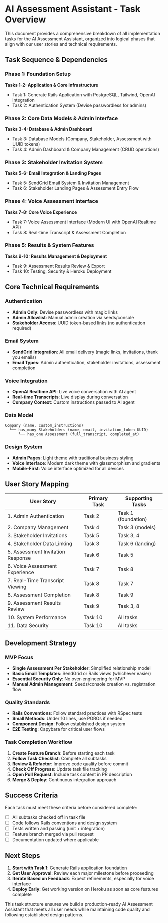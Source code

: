 # AI Assessment Assistant - Task Overview

This document provides a comprehensive breakdown of all implementation tasks for the AI Assessment Assistant, organized into logical phases that align with our user stories and technical requirements.

## Task Sequence & Dependencies

### Phase 1: Foundation Setup
**Tasks 1-2: Application & Core Infrastructure**
- Task 1: Generate Rails Application with PostgreSQL, Tailwind, OpenAI integration
- Task 2: Authentication System (Devise passwordless for admins)

### Phase 2: Core Data Models & Admin Interface  
**Tasks 3-4: Database & Admin Dashboard**
- Task 3: Database Models (Company, Stakeholder, Assessment with UUID tokens)
- Task 4: Admin Dashboard & Company Management (CRUD operations)

### Phase 3: Stakeholder Invitation System
**Tasks 5-6: Email Integration & Landing Pages**
- Task 5: SendGrid Email System & Invitation Management
- Task 6: Stakeholder Landing Pages & Assessment Entry Flow

### Phase 4: Voice Assessment Interface
**Tasks 7-8: Core Voice Experience**
- Task 7: Voice Assessment Interface (Modern UI with OpenAI Realtime API)
- Task 8: Real-time Transcript & Assessment Completion

### Phase 5: Results & System Features
**Tasks 9-10: Results Management & Deployment**
- Task 9: Assessment Results Review & Export
- Task 10: Testing, Security & Heroku Deployment

## Core Technical Requirements

### Authentication
- **Admin Only**: Devise passwordless with magic links
- **Admin Allowlist**: Manual admin creation via seeds/console
- **Stakeholder Access**: UUID token-based links (no authentication required)

### Email System
- **SendGrid Integration**: All email delivery (magic links, invitations, thank you emails)
- **Email Types**: Admin authentication, stakeholder invitations, assessment completion

### Voice Integration
- **OpenAI Realtime API**: Live voice conversation with AI agent
- **Real-time Transcripts**: Live display during conversation
- **Company Context**: Custom instructions passed to AI agent

### Data Model
```
Company (name, custom_instructions)
  └── has_many Stakeholders (name, email, invitation_token UUID)
      └── has_one Assessment (full_transcript, completed_at)
```

### Design System
- **Admin Pages**: Light theme with traditional business styling
- **Voice Interface**: Modern dark theme with glassmorphism and gradients
- **Mobile-First**: Voice interface optimized for all devices

## User Story Mapping

| User Story | Primary Task | Supporting Tasks |
|------------|--------------|------------------|
| 1. Admin Authentication | Task 2 | Task 1 (foundation) |
| 2. Company Management | Task 4 | Task 3 (models) |
| 3. Stakeholder Invitations | Task 5 | Task 3, 4 |
| 4. Stakeholder Data Linking | Task 3 | Task 6 (landing) |
| 5. Assessment Invitation Response | Task 6 | Task 5 |
| 6. Voice Assessment Experience | Task 7 | Task 8 |
| 7. Real-Time Transcript Viewing | Task 8 | Task 7 |
| 8. Assessment Completion | Task 8 | Task 9 |
| 9. Assessment Results Review | Task 9 | Task 3, 8 |
| 10. System Performance | Task 10 | All tasks |
| 11. Data Security | Task 10 | All tasks |

## Development Strategy

### MVP Focus
- **Single Assessment Per Stakeholder**: Simplified relationship model
- **Basic Email Templates**: SendGrid or Rails views (whichever easier)
- **Essential Security Only**: No over-engineering for MVP
- **Manual Admin Management**: Seeds/console creation vs. registration flow

### Quality Standards
- **Rails Conventions**: Follow standard practices with RSpec tests
- **Small Methods**: Under 10 lines, use POROs if needed
- **Component Design**: Follow established design system
- **E2E Testing**: Capybara for critical user flows

### Task Completion Workflow
1. **Create Feature Branch**: Before starting each task
2. **Follow Task Checklist**: Complete all subtasks
3. **Review & Refactor**: Improve code quality before commit  
4. **Check Off Progress**: Update task file tracking
5. **Open Pull Request**: Include task content in PR description
6. **Merge & Deploy**: Continuous integration approach

## Success Criteria

Each task must meet these criteria before considered complete:
- [ ] All subtasks checked off in task file
- [ ] Code follows Rails conventions and design system
- [ ] Tests written and passing (unit + integration)
- [ ] Feature branch merged via pull request
- [ ] Documentation updated where applicable

## Next Steps

1. **Start with Task 1**: Generate Rails application foundation
2. **Get User Approval**: Review each major milestone before proceeding
3. **Iterate Based on Feedback**: Expect refinements, especially for voice interface
4. **Deploy Early**: Get working version on Heroku as soon as core features complete

This task structure ensures we build a production-ready AI Assessment Assistant that meets all user needs while maintaining code quality and following established design patterns. 